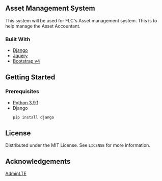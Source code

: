## Asset Management System
This system will be used for FLC's Asset management system. This is to help manage the Asset Accountant.

### Built With

* [Django](https://www.djangoproject.com/)
* [Jquery](https://jquery.com/)
* [Bootstrap v4](https://getbootstrap.com/docs/4.0/getting-started/introduction/)

## Getting Started

### Prerequisites

* [Python 3.9.1](https://www.python.org/downloads/release/python-391/)
* Django
  ```sh
  pip install django
  ```
  
## License

Distributed under the MIT License. See `LICENSE` for more information.

## Acknowledgements

[AdminLTE](https://adminlte.io/)